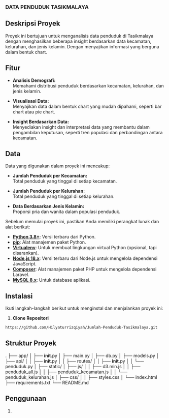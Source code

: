 ### DATA PENDUDUK TASIKMALAYA
## Deskripsi Proyek
Proyek ini bertujuan untuk menganalisis data penduduk di Tasikmalaya dengan menghasilkan beberapa insight berdasarkan data kecamatan, kelurahan, dan jenis kelamin. Dengan menyajikan informasi yang berguna dalam bentuk chart.

## Fitur
- **Analisis Demografi:**  
  Memahami distribusi penduduk berdasarkan kecamatan, kelurahan, dan jenis kelamin.

- **Visualisasi Data:**  
  Menyajikan data dalam bentuk chart yang mudah dipahami, seperti bar chart atau pie chart.

- **Insight Berdasarkan Data:**  
  Menyediakan insight dan interpretasi data yang membantu dalam pengambilan keputusan, seperti tren populasi dan perbandingan antara kecamatan.

## Data
Data yang digunakan dalam proyek ini mencakup:

- **Jumlah Penduduk per Kecamatan:**  
  Total penduduk yang tinggal di setiap kecamatan.

- **Jumlah Penduduk per Kelurahan:**  
  Total penduduk yang tinggal di setiap kelurahan.

- **Data Berdasarkan Jenis Kelamin:**  
  Proporsi pria dan wanita dalam populasi penduduk.

Sebelum memulai proyek ini, pastikan Anda memiliki perangkat lunak dan alat berikut:

- **[Python 3.8+](https://www.python.org/downloads/)**: Versi terbaru dari Python.
- **[pip](https://pip.pypa.io/en/stable/)**: Alat manajemen paket Python.
- **[Virtualenv](https://virtualenv.pypa.io/en/latest/)**: Untuk membuat lingkungan virtual Python (opsional, tapi disarankan).
- **[Node.js 18.x](https://nodejs.org/en/download/)**: Versi terbaru dari Node.js untuk mengelola dependensi JavaScript.
- **[Composer](https://getcomposer.org/)**: Alat manajemen paket PHP untuk mengelola dependensi Laravel.
- **[MySQL 8.x](https://dev.mysql.com/downloads/mysql/)**: Untuk database aplikasi.

## Instalasi

Ikuti langkah-langkah berikut untuk menginstal dan menjalankan proyek ini:

1. **Clone Repositori**
```bash
https://github.com/Hilyaturrizqiyah/Jumlah-Penduduk-Tasikmalaya.git
```


## Struktur Proyek
.
├── app/
│   ├── __init__.py
│   ├── main.py
│   ├── db.py
│   ├── models.py
│   ├── api/
│   │   ├── __init__.py
│   │   ├── routes/
│   │       ├── __init__.py
│   │       └── penduduk.py
│   ├── static/
│       ├── js/
│       │   ├── d3.min.js
│       │   ├── penduduk_all.js
│       │   ├── penduduk_kecamatan.js
│       │   └── penduduk_kelurahan.js
│       ├── css/
│       │   ├── styles.css
│       └── index.html
├── requirements.txt
└── README.md

## Penggunaan
1. 